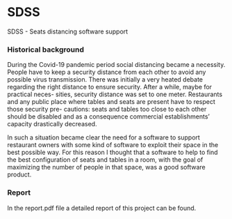 # SDSS
SDSS - Seats distancing software support

### Historical background

During the Covid-19 pandemic period social distancing became a necessity. People have to keep a security distance from each other to avoid any possible virus transmission. There was initially a very heated debate regarding the right distance to ensure security. After a while, maybe for practical neces- sities, security distance was set to one meter. Restaurants and any public place where tables and seats are present have to respect those security pre- cautions: seats and tables too close to each other should be disabled and as a consequence commercial establishments’ capacity drastically decreased.

In such a situation became clear the need for a software to support restaurant owners with some kind of software to exploit their space in the best possible way. For this reason I thought that a software to help to find the best configuration of seats and tables in a room, with the goal of maximizing the number of people in that space, was a good software product.

### Report

In the report.pdf file a detailed report of this project can be found. 
